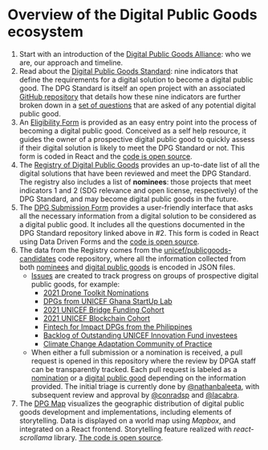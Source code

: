 # Overview of the Digital Public Goods ecosystem

1. Start with an introduction of the [Digital Public Goods Alliance](https://digitalpublicgoods.net/who-we-are/): who we are, our approach and timeline.
2. Read about the [Digital Public Goods Standard](https://digitalpublicgoods.net/standard/): nine indicators that define the requirements for a digital solution to become a digital public good. The DPG Standard is itself an open project with an associated [GitHub repository](https://github.com/DPGAlliance/DPG-Standard) that details how these nine indicators are further broken down in a [set of questions](https://github.com/DPGAlliance/DPG-Standard/blob/main/standard-questions.md) that are asked of any potential digital public good.
3. An [Eligibility Form](https://digitalpublicgoods.net/eligibility/) is provided as an easy entry point into the process of becoming a digital public good. Conceived as a self help resource, it guides the owner of a prospective digital public good to quickly assess if their digital solution is likely to meet the DPG Standard or not. This form is coded in React and the [code is open source](https://github.com/unicef/publicgoods-scripts/tree/main/packages/eligibility).
4. The [Registry of Digital Public Goods](https://digitalpublicgoods.net/registry/) provides an up-to-date list of all the digital solutions that have been reviewed and meet the DPG Standard. The registry also includes a list of **nominees**: those projects that meet indicators 1 and 2 (SDG relevance and open license, respectively) of the DPG Standard, and may become digital public goods in the future.
5. The [DPG Submission Form](https://submission.digitalpublicgoods.net/) provides a user-friendly interface that asks all the necessary information from a digital solution to be considered as a digital public good. It includes all the questions documented in the DPG Standard repository linked above in #2. This form is coded in React using Data Driven Forms and the [code is open source](https://github.com/unicef/publicgoods-submission).
6. The data from the Registry comes from the [unicef/publicgoods-candidates](https://github.com/unicef/publicgoods-candidates) code repository, where all the information collected from both [nominees](https://github.com/unicef/publicgoods-candidates/tree/main/nominees) and [digital public goods](https://github.com/unicef/publicgoods-candidates/tree/main/digitalpublicgoods) is encoded in JSON files.
    - [Issues](https://github.com/unicef/publicgoods-candidates/issues) are created to track progress on groups of prospective digital public goods, for example:
        - [2021 Drone Toolkit Nominations](https://github.com/unicef/publicgoods-candidates/issues/699)
        - [DPGs from UNICEF Ghana StartUp Lab](https://github.com/unicef/publicgoods-candidates/issues/678)
        - [2021 UNICEF Bridge Funding Cohort](https://github.com/unicef/publicgoods-candidates/issues/624)
        - [2021 UNICEF Blockchain Cohort](https://github.com/unicef/publicgoods-candidates/issues/624)
        - [Fintech for Impact DPGs from the Philippines](https://github.com/unicef/publicgoods-candidates/issues/619)
        - [Backlog of Outstanding UNICEF Innovation Fund investees](https://github.com/unicef/publicgoods-candidates/issues/558)
        - [Climate Change Adaptation Community of Practice](https://github.com/unicef/publicgoods-candidates/issues/554)
    - When either a full submission or a nomination is received, a pull request is opened in this repository where the review by DPGA staff can be transparently tracked. Each pull request is labeled as a [nomination](https://github.com/unicef/publicgoods-candidates/pulls?q=is%3Apr+is%3Aopen+label%3Anomination) or a [digital public good](https://github.com/unicef/publicgoods-candidates/pulls?q=is%3Apr+is%3Aopen+label%3A%22Digital+Public+Good%22) depending on the information provided. The initial triage is currently done by [@nathanbaleeta](https://github.com/nathanbaleeta), with subsequent review and approval by [@conradsp](https://github.com/conradsp) and [@lacabra](https://github.com/lacabra).
7. The [DPG Map](https://digitalpublicgoods.net/map/) visualizes the geographic distribution of digital public goods development and implementations, including elements of storytelling. Data is displayed on a world map using *Mapbox*, and integrated on a React frontend. Storytelling feature realized with *react-scrollama* library. [The code is open source](https://github.com/unicef/publicgoods-scripts/tree/main/packages/map).
    
